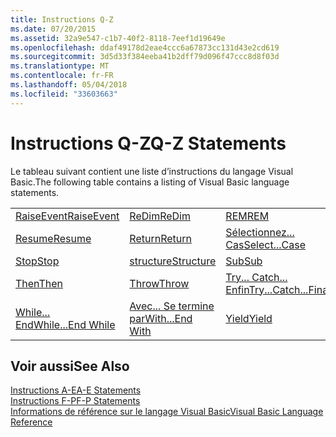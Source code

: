 ```yaml
---
title: Instructions Q-Z
ms.date: 07/20/2015
ms.assetid: 32a9e547-c1b7-40f2-8118-7eef1d19649e
ms.openlocfilehash: ddaf49178d2eae4ccc6a67873cc131d43e2cd619
ms.sourcegitcommit: 3d5d33f384eeba41b2dff79d096f47ccc8d8f03d
ms.translationtype: MT
ms.contentlocale: fr-FR
ms.lasthandoff: 05/04/2018
ms.locfileid: "33603663"
---
```

# <a name="q-z-statements"></a><span data-ttu-id="eef9a-102">Instructions Q-Z</span><span class="sxs-lookup"><span data-stu-id="eef9a-102">Q-Z Statements</span></span>
<span data-ttu-id="eef9a-103">Le tableau suivant contient une liste d’instructions du langage Visual Basic.</span><span class="sxs-lookup"><span data-stu-id="eef9a-103">The following table contains a listing of Visual Basic language statements.</span></span>  
  
|||||  
|---|---|---|---|  
|[<span data-ttu-id="eef9a-104">RaiseEvent</span><span class="sxs-lookup"><span data-stu-id="eef9a-104">RaiseEvent</span></span>](../../../visual-basic/language-reference/statements/raiseevent-statement.md)|[<span data-ttu-id="eef9a-105">ReDim</span><span class="sxs-lookup"><span data-stu-id="eef9a-105">ReDim</span></span>](../../../visual-basic/language-reference/statements/redim-statement.md)|[<span data-ttu-id="eef9a-106">REM</span><span class="sxs-lookup"><span data-stu-id="eef9a-106">REM</span></span>](../../../visual-basic/language-reference/statements/rem-statement.md)|[<span data-ttu-id="eef9a-107">RemoveHandler</span><span class="sxs-lookup"><span data-stu-id="eef9a-107">RemoveHandler</span></span>](../../../visual-basic/language-reference/statements/removehandler-statement.md)|  
|[<span data-ttu-id="eef9a-108">Resume</span><span class="sxs-lookup"><span data-stu-id="eef9a-108">Resume</span></span>](../../../visual-basic/language-reference/statements/resume-statement.md)|[<span data-ttu-id="eef9a-109">Return</span><span class="sxs-lookup"><span data-stu-id="eef9a-109">Return</span></span>](../../../visual-basic/language-reference/statements/return-statement.md)|[<span data-ttu-id="eef9a-110">Sélectionnez... Cas</span><span class="sxs-lookup"><span data-stu-id="eef9a-110">Select...Case</span></span>](../../../visual-basic/language-reference/statements/select-case-statement.md)|[<span data-ttu-id="eef9a-111">Set</span><span class="sxs-lookup"><span data-stu-id="eef9a-111">Set</span></span>](../../../visual-basic/language-reference/statements/set-statement.md)|  
|[<span data-ttu-id="eef9a-112">Stop</span><span class="sxs-lookup"><span data-stu-id="eef9a-112">Stop</span></span>](../../../visual-basic/language-reference/statements/stop-statement.md)|[<span data-ttu-id="eef9a-113">structure</span><span class="sxs-lookup"><span data-stu-id="eef9a-113">Structure</span></span>](../../../visual-basic/language-reference/statements/structure-statement.md)|[<span data-ttu-id="eef9a-114">Sub</span><span class="sxs-lookup"><span data-stu-id="eef9a-114">Sub</span></span>](../../../visual-basic/language-reference/statements/sub-statement.md)|[<span data-ttu-id="eef9a-115">SyncLock</span><span class="sxs-lookup"><span data-stu-id="eef9a-115">SyncLock</span></span>](../../../visual-basic/language-reference/statements/synclock-statement.md)|  
|[<span data-ttu-id="eef9a-116">Then</span><span class="sxs-lookup"><span data-stu-id="eef9a-116">Then</span></span>](../../../visual-basic/language-reference/statements/then-statement.md)|[<span data-ttu-id="eef9a-117">Throw</span><span class="sxs-lookup"><span data-stu-id="eef9a-117">Throw</span></span>](../../../visual-basic/language-reference/statements/throw-statement.md)|[<span data-ttu-id="eef9a-118">Try... Catch... Enfin</span><span class="sxs-lookup"><span data-stu-id="eef9a-118">Try...Catch...Finally</span></span>](../../../visual-basic/language-reference/statements/try-catch-finally-statement.md)|[<span data-ttu-id="eef9a-119">Using</span><span class="sxs-lookup"><span data-stu-id="eef9a-119">Using</span></span>](../../../visual-basic/language-reference/statements/using-statement.md)|  
|[<span data-ttu-id="eef9a-120">While... End</span><span class="sxs-lookup"><span data-stu-id="eef9a-120">While...End While</span></span>](../../../visual-basic/language-reference/statements/while-end-while-statement.md)|[<span data-ttu-id="eef9a-121">Avec... Se termine par</span><span class="sxs-lookup"><span data-stu-id="eef9a-121">With...End With</span></span>](../../../visual-basic/language-reference/statements/with-end-with-statement.md)|[<span data-ttu-id="eef9a-122">Yield</span><span class="sxs-lookup"><span data-stu-id="eef9a-122">Yield</span></span>](../../../visual-basic/language-reference/statements/yield-statement.md)||  
  
## <a name="see-also"></a><span data-ttu-id="eef9a-123">Voir aussi</span><span class="sxs-lookup"><span data-stu-id="eef9a-123">See Also</span></span>  
 [<span data-ttu-id="eef9a-124">Instructions A-E</span><span class="sxs-lookup"><span data-stu-id="eef9a-124">A-E Statements</span></span>](../../../visual-basic/language-reference/statements/a-e-statements.md)  
 [<span data-ttu-id="eef9a-125">Instructions F-P</span><span class="sxs-lookup"><span data-stu-id="eef9a-125">F-P Statements</span></span>](../../../visual-basic/language-reference/statements/f-p-statements.md)  
 [<span data-ttu-id="eef9a-126">Informations de référence sur le langage Visual Basic</span><span class="sxs-lookup"><span data-stu-id="eef9a-126">Visual Basic Language Reference</span></span>](../../../visual-basic/language-reference/index.md)
